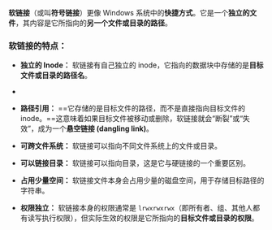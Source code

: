 **软链接**（或叫**符号链接**）更像 Windows 系统中的**快捷方式**。它是一个**独立的文件**，其内容是它所指向的**另一个文件或目录的路径**。

### 软链接的特点：

- **独立的 Inode：** 软链接有自己独立的 inode，它指向的数据块中存储的是**目标文件或目录的路径名**。
-
- **路径引用：** ==它存储的是目标文件的路径，而不是直接指向目标文件的 inode。==这意味着如果目标文件被移动或删除，软链接就会“断裂”或“失效”，成为一个**悬空链接 (dangling link)**。
- **可跨文件系统：** 软链接可以指向不同文件系统上的文件或目录。

- **可以链接目录：** 软链接可以指向目录，这是它与硬链接的一个重要区别。
- **占用少量空间：** 软链接文件本身会占用少量的磁盘空间，用于存储目标路径的字符串。
- **权限独立：** 软链接本身的权限通常是 `lrwxrwxrwx`（即所有者、组、其他人都有读写执行权限），但实际生效的权限是它所指向的**目标文件或目录的权限**。